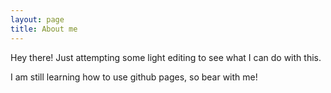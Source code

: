 ```yaml
---
layout: page
title: About me
---
```


<p class="message">
  Hey there! Just attempting some light editing to see what I can do with this.
</p>

I am still learning how to use github pages, so bear with me!
